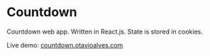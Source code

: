 # Countdown

Countdown web app. Written in React.js. State is stored in cookies.

Live demo: [countdown.otavioalves.com](https://countdown.otavioalves.com/)